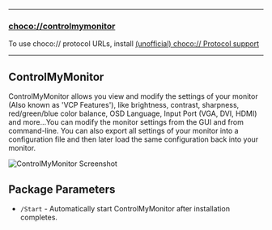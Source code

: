 
---
### [choco://controlmymonitor](choco://controlmymonitor)
To use choco:// protocol URLs, install [(unofficial) choco:// Protocol support ](https://community.chocolatey.org/packages/choco-protocol-support)

---

## ControlMyMonitor

ControlMyMonitor allows you view and modify the settings of your monitor (Also known as 'VCP Features'), like brightness, contrast, sharpness, red/green/blue color balance, OSD Language, Input Port (VGA, DVI, HDMI) and more...You can modify the monitor settings from the GUI and from command-line. You can also export all settings of your monitor into a configuration file and then later load the same configuration back into your monitor.

![ControlMyMonitor Screenshot](https://cdn.jsdelivr.net/gh/brogers5/chocolatey-package-controlmymonitor@00da38d808b41d340e82b0fc10f3be77e6f09309/Screenshot.png)

## Package Parameters
* `/Start` - Automatically start ControlMyMonitor after installation completes.
